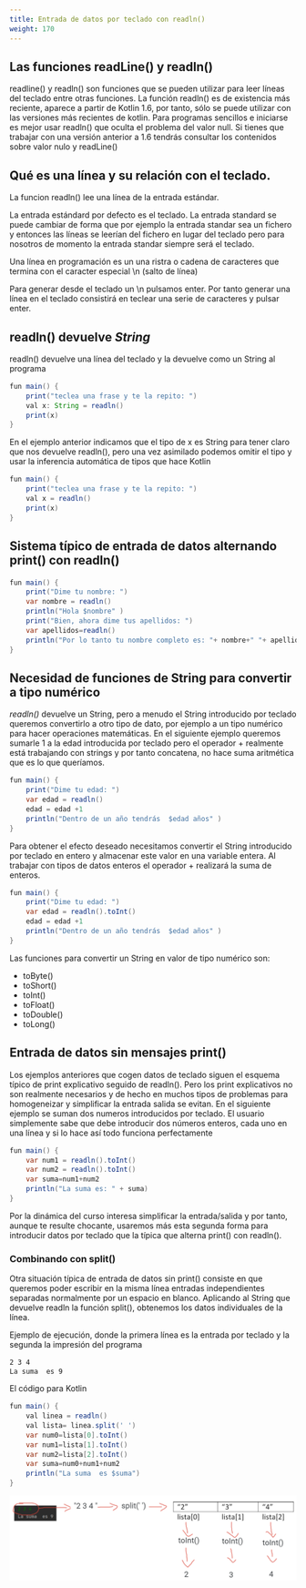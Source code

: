 ```yaml
---
title: Entrada de datos por teclado con readln()
weight: 170
---
```

## Las funciones readLine() y readln()
readline() y readln() son funciones que se pueden utilizar para leer líneas del teclado entre otras funciones. La función readln() es de existencia más reciente, aparece a partir de Kotlin 1.6, por tanto, sólo se puede utilizar con  las versiones más recientes de kotlin.  Para programas sencillos e iniciarse es mejor usar readln() que oculta el problema del valor null. Si tienes que trabajar con una versión anterior a 1.6 tendrás consultar los contenidos sobre valor nulo y readLine()

## Qué es una línea y su relación con el teclado.
La funcion readln()  lee una línea de la  entrada estándar.

La entrada estándard por defecto es el teclado. La entrada standard  se puede cambiar de forma que por ejemplo la entrada standar sea un fichero y entonces las líneas se leerían  del fichero en lugar del teclado pero para nosotros de momento la entrada standar siempre será el teclado.

Una línea en programación es un una ristra o cadena de caracteres que termina con el caracter especial \\n (salto de línea)

Para generar desde el teclado un \\n pulsamos enter. Por tanto  generar una línea en el teclado consistirá en teclear una serie de caracteres y pulsar enter.

## readln() devuelve *String*
readln() devuelve una línea del teclado y la devuelve como un  String al programa
```java
fun main() {
    print("teclea una frase y te la repito: ")
    val x: String = readln()
    print(x)
}
```
En el ejemplo anterior indicamos que el tipo de x es String para tener claro que nos devuelve readln(), pero una vez asimilado podemos omitir el tipo y usar la inferencia automática de tipos que hace Kotlin 
```java
fun main() {
    print("teclea una frase y te la repito: ")
    val x = readln()
    print(x)
}
```

## Sistema típico de entrada de datos alternando print() con readln()

```java
fun main() {
    print("Dime tu nombre: ")
    var nombre = readln()
    println("Hola $nombre" )
    print("Bien, ahora dime tus apellidos: ")
    var apellidos=readln()
    println("Por lo tanto tu nombre completo es: "+ nombre+" "+ apellidos)
}
```
## Necesidad de funciones de String para convertir a tipo numérico
*readln()* devuelve un String, pero a menudo el String introducido por teclado queremos convertirlo a otro tipo de dato, por ejemplo a un tipo  numérico para hacer operaciones matemáticas.
En el siguiente ejemplo queremos sumarle 1 a la edad introducida por teclado pero el operador + realmente está trabajando con strings y por tanto concatena, no hace suma aritmética que es lo que queríamos.
```java
fun main() {
    print("Dime tu edad: ")
    var edad = readln()
    edad = edad +1
    println("Dentro de un año tendrás  $edad años" )
}
```
Para obtener el efecto deseado necesitamos convertir el String introducido por teclado en entero y almacenar este valor en una variable entera. Al trabajar con tipos de datos enteros el operador + realizará la suma de enteros.
```java
fun main() {
    print("Dime tu edad: ")
    var edad = readln().toInt()
    edad = edad +1
    println("Dentro de un año tendrás  $edad años" )
}
```
Las funciones para convertir un String en valor de tipo numérico  son:
- toByte()
- toShort()
- toInt()
- toFloat()
- toDouble()
- toLong()
## Entrada de datos sin mensajes print()

Los ejemplos anteriores que cogen datos de teclado siguen el esquema típico de print explicativo seguido de readln(). Pero los print explicativos no son realmente necesarios y de hecho en muchos tipos de problemas para homogeneizar y simplificar la entrada salida se evitan. 
En el siguiente ejemplo se suman dos numeros introducidos por teclado. El usuario simplemente sabe que debe introducir dos números enteros, cada uno en una línea y si lo hace así todo funciona perfectamente
```java 
fun main() {
    var num1 = readln().toInt()
    var num2 = readln().toInt()
    var suma=num1+num2
    println("La suma es: " + suma)
}
```

Por la dinámica del curso interesa simplificar la entrada/salida y por tanto, aunque te resulte chocante,  usaremos más esta segunda forma para introducir datos por teclado que la típica que alterna print() con readln().


### Combinando con split()
Otra situación típica de entrada de datos sin print() consiste en  que queremos poder escribir en la misma línea entradas independientes separadas normalmente por un espacio en blanco. Aplicando al String que devuelve readln la función split(), obtenemos los datos individuales de la línea.


Ejemplo de ejecución, donde la primera línea es la entrada por teclado y la segunda la impresión del programa
```
2 3 4
La suma  es 9

```
El código para Kotlin
```java
fun main() {
    val linea = readln()
    val lista= linea.split(' ')
    var num0=lista[0].toInt()
    var num1=lista[1].toInt()
    var num2=lista[2].toInt()
    var suma=num0+num1+num2
    println("La suma  es $suma")
}
```
![split](../images/split.png)

